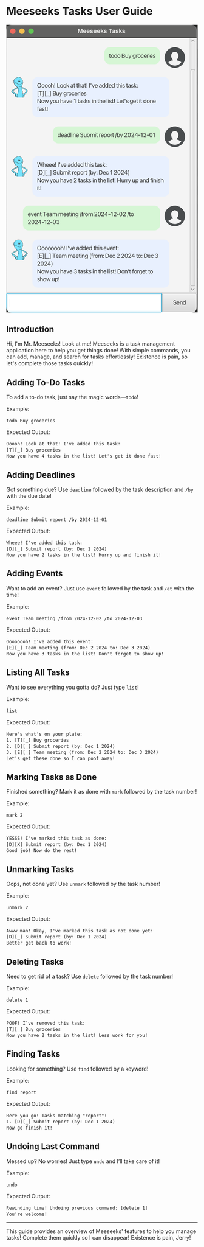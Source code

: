 # Meeseeks Tasks User Guide

![Demo Image](Ui.png)

## Introduction
Hi, I'm Mr. Meeseeks! Look at me! Meeseeks is a task management application here to help you get things done! With simple commands, you can add, manage, and search for tasks effortlessly! Existence is pain, so let's complete those tasks quickly!

## Adding To-Do Tasks
To add a to-do task, just say the magic words—`todo`!

Example:
```
todo Buy groceries
```

Expected Output:
```
Ooooh! Look at that! I've added this task:
[T][_] Buy groceries
Now you have 4 tasks in the list! Let's get it done fast!
```

## Adding Deadlines
Got something due? Use `deadline` followed by the task description and `/by` with the due date!

Example:
```
deadline Submit report /by 2024-12-01
```

Expected Output:
```
Wheee! I've added this task:
[D][_] Submit report (by: Dec 1 2024)
Now you have 2 tasks in the list! Hurry up and finish it!
```

## Adding Events
Want to add an event? Just use `event` followed by the task and `/at` with the time!

Example:
```
event Team meeting /from 2024-12-02 /to 2024-12-03
```

Expected Output:
```
Oooooooh! I've added this event:
[E][_] Team meeting (from: Dec 2 2024 to: Dec 3 2024)
Now you have 3 tasks in the list! Don't forget to show up!
```

## Listing All Tasks
Want to see everything you gotta do? Just type `list`!

Example:
```
list
```

Expected Output:
```
Here's what's on your plate:
1. [T][_] Buy groceries
2. [D][_] Submit report (by: Dec 1 2024)
3. [E][_] Team meeting (from: Dec 2 2024 to: Dec 3 2024)
Let's get these done so I can poof away!
```

## Marking Tasks as Done
Finished something? Mark it as done with `mark` followed by the task number!

Example:
```
mark 2
```

Expected Output:
```
YESSS! I've marked this task as done:
[D][X] Submit report (by: Dec 1 2024)
Good job! Now do the rest!
```

## Unmarking Tasks
Oops, not done yet? Use `unmark` followed by the task number!

Example:
```
unmark 2
```

Expected Output:
```
Awww man! Okay, I've marked this task as not done yet:
[D][_] Submit report (by: Dec 1 2024)
Better get back to work!
```

## Deleting Tasks
Need to get rid of a task? Use `delete` followed by the task number!

Example:
```
delete 1
```

Expected Output:
```
POOF! I’ve removed this task:
[T][_] Buy groceries
Now you have 2 tasks in the list! Less work for you!
```

## Finding Tasks
Looking for something? Use `find` followed by a keyword!

Example:
```
find report
```

Expected Output:
```
Here you go! Tasks matching "report":
1. [D][_] Submit report (by: Dec 1 2024)
Now go finish it!
```

## Undoing Last Command
Messed up? No worries! Just type `undo` and I’ll take care of it!

Example:
```
undo
```

Expected Output:
```
Rewinding time! Undoing previous command: [delete 1]
You're welcome!
```

---
This guide provides an overview of Meeseeks' features to help you manage tasks! Complete them quickly so I can disappear! Existence is pain, Jerry!

